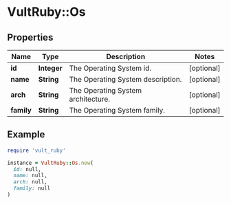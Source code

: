 # VultRuby::Os

## Properties

| Name | Type | Description | Notes |
| ---- | ---- | ----------- | ----- |
| **id** | **Integer** | The Operating System id. | [optional] |
| **name** | **String** | The Operating System description. | [optional] |
| **arch** | **String** | The Operating System architecture. | [optional] |
| **family** | **String** | The Operating System family.  | [optional] |

## Example

```ruby
require 'vult_ruby'

instance = VultRuby::Os.new(
  id: null,
  name: null,
  arch: null,
  family: null
)
```

